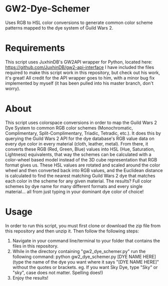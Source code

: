 # GW2-Dye-Schemer
Uses RGB to HSL color conversions to generate common color scheme patterns mapped to the dye system of Guild Wars 2.

# Requirements
This script uses JuxhinDB's GW2API wrapper for Python, located here: https://github.com/JuxhinDB/gw2-api-interface
I have included the files required to make this script work in this repository, but check out his work, it's great! All credit for the API wrapper goes to him, with a minor bug fix implemented by myself (it has been pulled into his master branch, don't worry).

# About
This script uses colorspace conversions in order to map the Guild Wars 2 Dye System to common RGB color schemes (Monochromatic, Complimentary, Split-Complimentary, Triadic, Tetradic, etc.). It does this by querying the Guild Wars 2 API for the dye database's RGB value data on every dye color in every material (cloth, leather, metal). From there, it converts these RGB (Red, Green, Blue) values into HSL (Hue, Saturation, Lightness) equivalents, that way the schemes can be calculated with a color-wheel based model instead of the 3D cube representation that RGB format gives us. These HSL values are rotated and scaled around the color wheel and then converted back into RGB values, and the Euclidean distance is calculated to find the nearest matching Guild Wars 2 dye that matches each color in the scheme for any given material. The results? Full color schemes by dye name for many different formats and every single material... all from just typing in your dominant dye color of choice!

# Usage
In order to run this script, you must first clone or download the zip file from this repository and then unzip it. Then follow the following steps:
1. Navigate in your command line/terminal to your folder that contains the files in this repository.
2. While in the directory containing "gw2_dye_schemer.py" run the following command: python gw2_dye_schemer.py [DYE NAME HERE] (type the name of the dye you want where it says "[DYE NAME HERE]" without the quotes or brackets. eg. If you want Sky Dye, type "Sky" or "sky", case does not matter. Spelling does!)
3. Enjoy the results!
